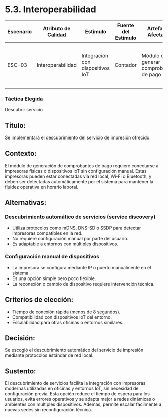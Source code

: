 # 5.3. Interoperabilidad

| Escenario | Atributo de Calidad | Estímulo                                      | Fuente del Estímulo                   | Artefacto Afectado                               | Entorno                   | Respuesta del Sistema                                                                 | Medida de Respuesta                                    |
|------------|---------------------|----------------------------------------------|-------------------------------------|--------------------------------------------------|---------------------------|----------------------------------------------------------------------------------------|-------------------------------------------------------|
| ESC-03     | Interoperabilidad   | Integración con dispositivos IoT             | Contador                          | Módulo de generar comprobantes de pago           | Horario laboral           | El sistema debe tener conexión sin retrasos a la impresora                           | Menos de 8 segundos de latencia para la impresión      |

### Táctica Elegida  
Descubrir servicio

## Título:  
Se implementará el descubrimiento del servicio de impresión ofrecido.


## Contexto:  
El módulo de generación de comprobantes de pago requiere conectarse a impresoras físicas o dispositivos IoT sin configuración manual. Estas impresoras pueden estar conectadas vía red local, Wi-Fi o Bluetooth, y deben ser detectadas automáticamente por el sistema para mantener la fluidez operativa en horario laboral.

## Alternativas:

### Descubrimiento automático de servicios (service discovery)
- Utiliza protocolos como mDNS, DNS-SD o SSDP para detectar impresoras compatibles en la red.
- No requiere configuración manual por parte del usuario.
- Es adaptable a entornos con múltiples dispositivos.

### Configuración manual de dispositivos
- La impresora se configura mediante IP o puerto manualmente en el sistema.
- Es una opción simple pero poco flexible.
- La reconexión o cambio de dispositivo requiere intervención técnica.

## Criterios de elección:
- Tiempo de conexión rápida (menos de 8 segundos).  
- Compatibilidad con dispositivos IoT del entorno.  
- Escalabilidad para otras oficinas o entornos similares.

## Decisión:  
Se escogió el descubrimiento automático del servicio de impresión mediante protocolos estándar de red local.

## Sustento:  
El descubrimiento de servicios facilita la integración con impresoras modernas utilizadas en oficinas y entornos IoT, sin necesidad de configuración previa. Esta opción reduce el tiempo de espera para los usuarios, evita errores operativos y se adapta mejor a redes dinámicas o ambientes con múltiples dispositivos. Además, permite escalar fácilmente a nuevas sedes sin reconfiguración técnica.

